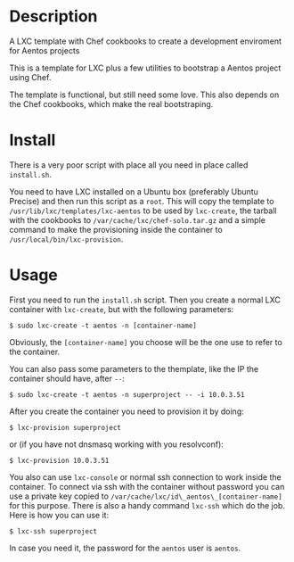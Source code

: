 Description
===========

A LXC template with Chef cookbooks to create a development enviroment for Aentos projects

This is a template for LXC plus a few utilities to bootstrap a Aentos project using Chef.

The template is functional, but still need some love. This also depends on the Chef cookbooks, which make the real bootstraping.


Install
=======

There is a very poor script with place all you need in place called `install.sh`.

You need to have LXC installed on a Ubuntu box (preferably Ubuntu Precise) and then run this script as a `root`. This will copy the template to `/usr/lib/lxc/templates/lxc-aentos` to be used by `lxc-create`, the tarball with the cookbooks to `/var/cache/lxc/chef-solo.tar.gz` and a simple command to make the provisioning inside the container to `/usr/local/bin/lxc-provision`.

Usage
=====

First you need to run the `install.sh` script. Then you create a normal LXC container with `lxc-create`, but with the following parameters:

```
$ sudo lxc-create -t aentos -n [container-name]
```

Obviously, the `[container-name]` you choose will be the one use to refer to the container.

You can also pass some parameters to the themplate, like the IP the container should have, after `--`:

```
$ sudo lxc-create -t aentos -n superproject -- -i 10.0.3.51
```

After you create the container you need to provision it by doing:

```
$ lxc-provision superproject
```

or (if you have not dnsmasq working with you resolvconf):

```
$ lxc-provision 10.0.3.51
```

You also can use `lxc-console` or normal ssh connection to work inside the container. To connect via ssh with the container without password you can use a private key copied to `/var/cache/lxc/id\_aentos\_[container-name]` for this purpose.
There is also a handy command `lxc-ssh` which do the job. Here is how you can use it:

```
$ lxc-ssh superproject
```

In case you need it, the password for the `aentos` user is `aentos`.

